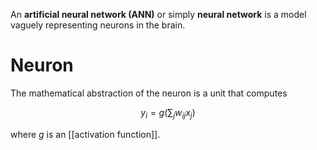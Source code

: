 An **artificial neural network (ANN)** or simply **neural network** is a model vaguely representing neurons in the brain.

# Neuron

The mathematical abstraction of the neuron is a unit that computes

$$
y_i  = g\left(\sum_j w_{ij} x_j\right)
$$

where $g$ is an [[activation function]].